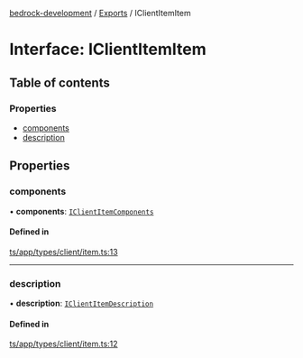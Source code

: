 [bedrock-development](../README.md) / [Exports](../modules.md) / IClientItemItem

# Interface: IClientItemItem

## Table of contents

### Properties

- [components](IClientItemItem.md#components)
- [description](IClientItemItem.md#description)

## Properties

### components

• **components**: [`IClientItemComponents`](IClientItemComponents.md)

#### Defined in

[ts/app/types/client/item.ts:13](https://github.com/DauntlessStudio/Bedrock-Developments/blob/c7d1542/ts/app/types/client/item.ts#L13)

___

### description

• **description**: [`IClientItemDescription`](IClientItemDescription.md)

#### Defined in

[ts/app/types/client/item.ts:12](https://github.com/DauntlessStudio/Bedrock-Developments/blob/c7d1542/ts/app/types/client/item.ts#L12)
